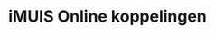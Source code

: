 ---
image: images/@stock/muis-koppelingen.png
title: iMUIS Online koppelingen
link_to: /applications/imuis
klass: boekhoud
---